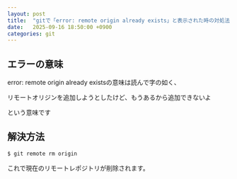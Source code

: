 ```yaml
---
layout: post
title:  "gitで「error: remote origin already exists」と表示された時の対処法"
date:   2025-09-16 18:50:00 +0900
categories: git
---
```


## エラーの意味
error: remote origin already existsの意味は読んで字の如く、

リモートオリジンを追加しようとしたけど、もうあるから追加できないよ

という意味です

## 解決方法

``` zsh
$ git remote rm origin
```

これで現在のリモートレポジトリが削除されます。
